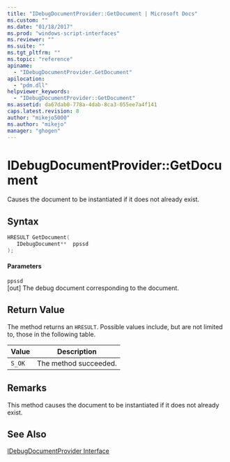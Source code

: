 ```yaml
---
title: "IDebugDocumentProvider::GetDocument | Microsoft Docs"
ms.custom: ""
ms.date: "01/18/2017"
ms.prod: "windows-script-interfaces"
ms.reviewer: ""
ms.suite: ""
ms.tgt_pltfrm: ""
ms.topic: "reference"
apiname: 
  - "IDebugDocumentProvider.GetDocument"
apilocation: 
  - "pdm.dll"
helpviewer_keywords: 
  - "IDebugDocumentProvider::GetDocument"
ms.assetid: da67dab0-778a-4dab-8ca3-055ee7a4f141
caps.latest.revision: 8
author: "mikejo5000"
ms.author: "mikejo"
manager: "ghogen"
---
```

# IDebugDocumentProvider::GetDocument
Causes the document to be instantiated if it does not already exist.  
  
## Syntax  
  
```cpp
HRESULT GetDocument(  
   IDebugDocument**  ppssd  
);  
```  
  
#### Parameters  
 `ppssd`  
 [out] The debug document corresponding to the document.  
  
## Return Value  
 The method returns an `HRESULT`. Possible values include, but are not limited to, those in the following table.  
  
|Value|Description|  
|-----------|-----------------|  
|`S_OK`|The method succeeded.|  
  
## Remarks  
 This method causes the document to be instantiated if it does not already exist.  
  
## See Also  
 [IDebugDocumentProvider Interface](../../winscript/reference/idebugdocumentprovider-interface.md)